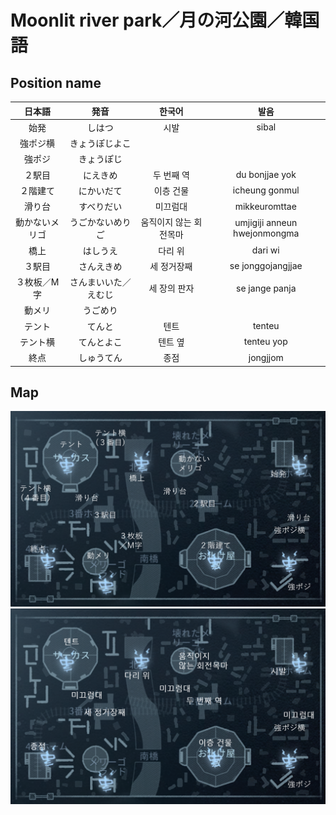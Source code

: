 # Moonlit river park／月の河公園／韓国語

## Position name

|日本語|発音|한국어|발음|
|:-:|:-:|:-:|:-:|
|始発|しはつ|시발|sibal|
|強ポジ横|きょうぽじよこ|||
|強ポジ|きょうぽじ|||
|２駅目|にえきめ|두 번째 역|du bonjjae yok|
|２階建て|にかいだて|이층 건물|icheung gonmul|
|滑り台|すべりだい|미끄럼대|mikkeuromttae|
|動かないメリゴ|うごかないめりご|움직이지 않는 회전목마|umjigiji anneun hwejonmongma|
|橋上|はしうえ|다리 위|dari wi|
|３駅目|さんえきめ|세 정거장째|se jonggojangjjae|
|３枚板／M字|さんまいいた／えむじ|세 장의 판자|se jange panja|
|動メリ|うごめり|||
|テント|てんと|텐트|tenteu|
|テント横|てんとよこ|텐트 옆|tenteu yop|
|終点|しゅうてん|종점|jongjjom|

## Map

![月の河公園(日本語)](./map_images/moonlit_river_park_ja.png)
![月の河公園(韓国語)](./map_images/moonlit_river_park_ko.png)
